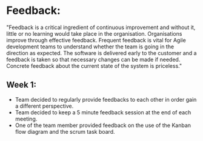 # Feedback:

"Feedback is a critical ingredient of continuous improvement and without it, little or no learning would take place in the organisation. Organisations improve through effective feedback. Frequent feedback is vital for Agile development teams to understand whether the team is going in the direction as expected. The software is delivered early to the customer and a feedback is taken so that necessary changes can be made if needed. Concrete feedback about the current state of the system is priceless."

## Week 1:
* Team decided to regularly provide feedbacks to each other in order gain a different perspective.
* Team decided to keep a 5 minute feedback session at the end of each meeting.
* One of the team member provided feedback on the use of the Kanban flow diagram and the scrum task board.

